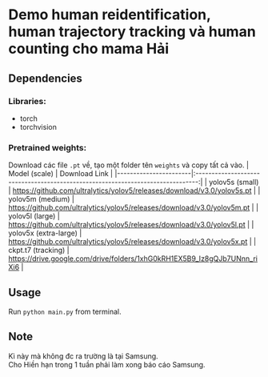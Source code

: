 # Demo human reidentification, human trajectory tracking và human counting cho mama Hải
## Dependencies
### Libraries:
- torch
- torchvision

### Pretrained weights:
Download các file `.pt` về, tạo một folder tên `weights` và copy tất cả vào.
| Model (scale)         |                                 Download Link                                   |
|-----------------------|:-------------------------------------------------------------------------------:|
| yolov5s (small)       | https://github.com/ultralytics/yolov5/releases/download/v3.0/yolov5s.pt |
| yolov5m (medium)      | https://github.com/ultralytics/yolov5/releases/download/v3.0/yolov5m.pt |
| yolov5l (large)       | https://github.com/ultralytics/yolov5/releases/download/v3.0/yolov5l.pt |
| yolov5x (extra-large) | https://github.com/ultralytics/yolov5/releases/download/v3.0/yolov5x.pt |
| ckpt.t7 (tracking)    | https://drive.google.com/drive/folders/1xhG0kRH1EX5B9_Iz8gQJb7UNnn_riXi6        |

## Usage
Run `python main.py` from terminal.

## Note
Kì này mà không đc ra trường là tại Samsung. </br>
Cho Hiền hạn trong 1 tuần phải làm xong báo cáo Samsung. </br>
